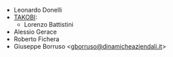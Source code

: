 - Leonardo Donelli
- [TAKOBI](https://takobi.online):
  - Lorenzo Battistini
- Alessio Gerace
- Roberto Fichera
- Giuseppe Borruso \<<gborruso@dinamicheaziendali.it>\>
